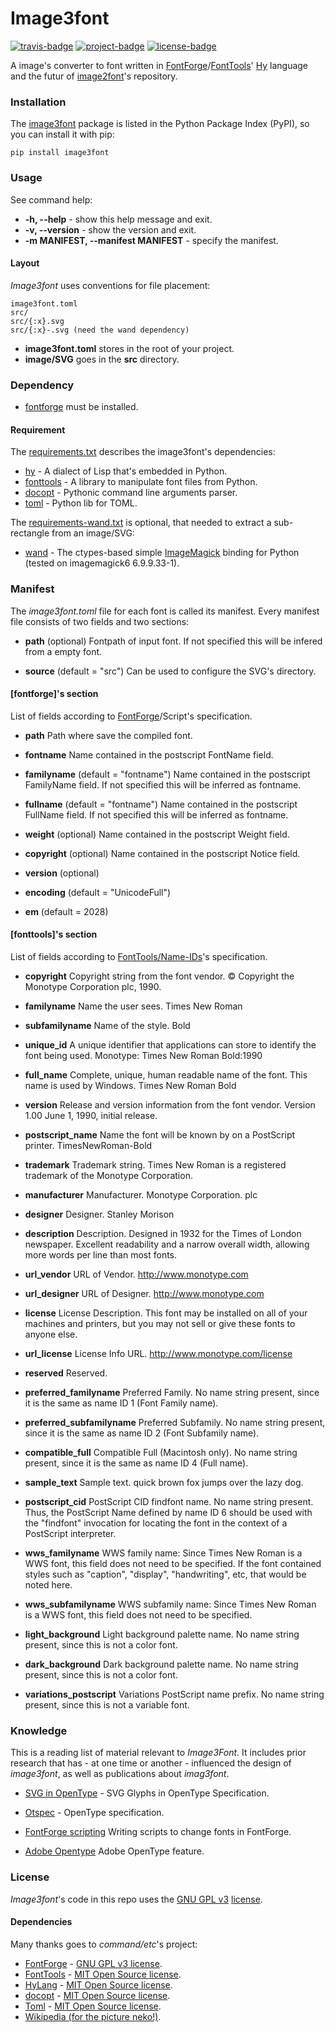 # Image3font

[![travis-badge](https://travis-ci.org/adjivas/Image3font.svg?branch=master&style=flat)](https://travis-ci.org/adjivas/Image3font)
[![project-badge](https://img.shields.io/pypi/v/image3font.svg)](https://pypi.org/project/image3font)
[![license-badge](http://img.shields.io/badge/license-GPLv3-blue.svg?style=flat-square)](https://github.com/adjivas/Image3font/blob/master/LICENSE)

A image's converter to font written in
[FontForge](https://github.com/fontforge/fontforge)/[FontTools](https://github.com/fonttools/fonttools)'
[Hy](https://github.com/hylang/hy) language and the futur of
[image2font](https://github.com/limaconoob/Image2font/)'s repository.

### Installation

The [image3font](https://pypi.org/project/image3font) package is listed
in the Python Package Index (PyPI), so you can install it with pip:

    pip install image3font

### Usage

See command help:
* **-h, --help** - show this help message and exit.
* **-v, --version** - show the version and exit.
* **-m MANIFEST, --manifest MANIFEST** - specify the manifest.

#### Layout

*Image3font* uses conventions for file placement:
```
image3font.toml
src/
src/{:x}.svg
src/{:x}-.svg (need the wand dependency)
```

-   **image3font.toml** stores in the root of your project.
-   **image/SVG** goes in the **src** directory.

### Dependency

-   [fontforge](https://github.com/fontforge/fontforge) must be
    installed.

#### Requirement

The [requirements.txt](requirements.txt) describes the image3font's dependencies:

-   [hy](https://github.com/hylang/hy) - A dialect of Lisp that's
    embedded in Python.
-   [fonttools](https://github.com/fonttools/fonttools) - A library to
    manipulate font files from Python.
-   [docopt](https://github.com/docopt/docopt) - Pythonic command line
    arguments parser.
-   [toml](https://github.com/uiri/toml) - Python lib for TOML.

The [requirements-wand.txt](requirements-wand.txt) is optional, that needed to extract a sub-rectangle from an image/SVG:

-   [wand](https://github.com/dahlia/wand) - The ctypes-based simple [ImageMagick](https://github.com/ImageMagick/ImageMagick) binding for Python (tested on imagemagick6 6.9.9.33-1).


### Manifest

The *image3font.toml* file for each font is called its manifest. Every
manifest file consists of two fields and two sections:

- **path** (optional)
Fontpath of input font. If not specified this
will be infered from a empty font.

- **source** (default = "src") 
Can be used to configure the SVG's
directory.

#### \[fontforge\]'s section

List of fields according to
[FontForge](https://fontforge.github.io/en-US/documentation/scripting/native)/Script's
specification.

- **path**
Path where save the compiled font.

- **fontname**
Name contained in the postscript FontName field.

- **familyname** (default = "fontname")
Name contained in the
postscript FamilyName field. If not specified this will be inferred as
fontname.

- **fullname** (default = "fontname")
Name contained in the postscript
FullName field. If not specified this will be inferred as fontname.

- **weight** (optional)
Name contained in the postscript Weight field.

- **copyright** (optional)
Name contained in the postscript Notice
field.

-   **version** (optional)
-   **encoding** (default = "UnicodeFull")
-   **em** (default = 2028)

#### \[fonttools\]'s section

List of fields according to
[FontTools/Name-IDs](https://www.microsoft.com/typography/otspec/name.htm#nameIDs)'s
specification.

- **copyright**
Copyright string from the font vendor. © Copyright the
Monotype Corporation plc, 1990.

- **familyname**
Name the user sees. Times New Roman

- **subfamilyname**
Name of the style. Bold

- **unique\_id**
A unique identifier that applications can store to
identify the font being used. Monotype: Times New Roman Bold:1990

- **full\_name**
Complete, unique, human readable name of the font.
This name is used by Windows. Times New Roman Bold

- **version**
Release and version information from the font vendor.
Version 1.00 June 1, 1990, initial release.

- **postscript\_name**
Name the font will be known by on a PostScript
printer. TimesNewRoman-Bold

- **trademark**
Trademark string. Times New Roman is a registered
trademark of the Monotype Corporation.

- **manufacturer**
Manufacturer. Monotype Corporation. plc

- **designer**
Designer. Stanley Morison

- **description**
Description. Designed in 1932 for the Times of London
newspaper. Excellent readability and a narrow overall width, allowing
more words per line than most fonts.

- **url\_vendor**
URL of Vendor. <http://www.monotype.com>

- **url\_designer** 
URL of Designer. <http://www.monotype.com>

- **license**
License Description. This font may be installed on all of
your machines and printers, but you may not sell or give these fonts to
anyone else.

- **url\_license**
License Info URL. <http://www.monotype.com/license>

- **reserved**
Reserved.

- **preferred\_familyname**
Preferred Family. No name string present,
since it is the same as name ID 1 (Font Family name).

- **preferred\_subfamilyname**
Preferred Subfamily. No name string
present, since it is the same as name ID 2 (Font Subfamily name).

- **compatible\_full**
Compatible Full (Macintosh only). No name string
present, since it is the same as name ID 4 (Full name).

- **sample\_text**
Sample text. quick brown fox jumps over the lazy
dog.

- **postscript\_cid**
PostScript CID findfont name. No name string
present. Thus, the PostScript Name defined by name ID 6 should be used
with the "findfont" invocation for locating the font in the context of a
PostScript interpreter.

- **wws\_familyname**
WWS family name: Since Times New Roman is a WWS
font, this field does not need to be specified. If the font contained
styles such as "caption", "display", "handwriting", etc, that would be
noted here.

- **wws\_subfamilyname**
WWS subfamily name: Since Times New Roman is a
WWS font, this field does not need to be specified.

- **light\_background**
Light background palette name. No name string
present, since this is not a color font.

- **dark\_background**
Dark background palette name. No name string
present, since this is not a color font.

- **variations\_postscript**
Variations PostScript name prefix. No name
string present, since this is not a variable font.

### Knowledge

This is a reading list of material relevant to *Image3Font*. It includes
prior research that has - at one time or another - influenced the design
of *image3font*, as well as publications about *imag3font*.

-   [SVG in OpenType](https://www.w3.org/2013/10/SVG_in_OpenType) - SVG
    Glyphs in OpenType Specification.
-   [Otspec](https://www.microsoft.com/typography/otspec) - OpenType
    specification.

- [FontForge
scripting](https://fontforge.github.io/en-US/documentation/scripting/native)
Writing scripts to change fonts in FontForge.

-   [Adobe
    Opentype](http://www.adobe.com/devnet/opentype/afdko/topic_feature_file_syntax.html)
    Adobe OpenType feature.

### License

*Image3font*'s code in this repo uses the [GNU GPL
v3](http://www.gnu.org/licenses/gpl-3.0.html)
[license](https://raw.githubusercontent.com/adjivas/Image3font/master/LICENSE).

#### Dependencies

Many thanks goes to *command/etc*'s project:

-   [FontForge](https://github.com/fontforge/fontforge) - [GNU GPL v3
    license](https://github.com/fontforge/fontforge/blob/master/LICENSE).
-   [FontTools](https://github.com/fonttools/fonttools) - [MIT Open
    Source
    license](https://github.com/fonttools/fonttools/blob/master/LICENSE).
-   [HyLang](https://github.com/hylang/hy) - [MIT Open Source
    license](https://github.com/hylang/hy/blob/master/LICENSE).
-   [docopt](https://github.com/docopt/docopt) - [MIT Open Source
    license](https://github.com/docopt/docopt/blob/master/LICENSE-MIT).
-   [Toml](https://github.com/uiri/toml) - [MIT Open Source
    license](https://github.com/uiri/toml/blob/master/LICENSE).
-   [Wikipedia (for the picture
    neko!)](https://en.wikipedia.org/wiki/Catgirl).
